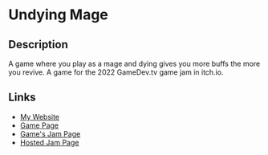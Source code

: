 # Undying Mage

## Description

A game where you play as a mage and dying gives you more buffs the more
you revive. A game for the 2022 GameDev.tv game jam in itch.io.

## Links

- [My Website](https://dragunwf.herokuapp.com)
- [Game Page](https://dragonwf.itch.io/undying-mage)
- [Game's Jam Page](#)
- [Hosted Jam Page](https://itch.io/jam/gamedevtv-jam-2022)
